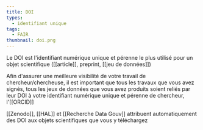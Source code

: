 ```yaml
---
title: DOI
types:
  - identifiant unique
tags:
  - FAIR
thumbnail: doi.png
---
```


Le DOI est l'identifiant numérique unique et pérenne le plus utilisé pour un objet scientifique ([[article]], preprint, [[jeu de données]])

Afin d'assurer une meilleure visibilité de votre travail de chercheur/chercheuse, il est important que tous les travaux que vous avez signés, tous les jeux de données que vous avez produits soient reliés par leur DOI à votre identifiant numérique unique et pérenne de chercheur, l'[[ORCID]]

[[Zenodo]], [[HAL]] et [[Recherche Data Gouv]] attribuent automatiquement des DOI aux objets scientifiques que vous y téléchargez

